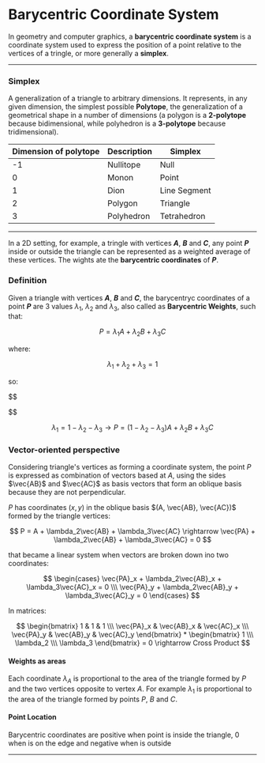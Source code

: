 # Barycentric Coordinate System

In geometry and computer graphics, a **barycentric coordinate system** is a coordinate system 
used to express the position of a point relative to the vertices of a tringle,
or more generally a **simplex**.

---

### Simplex

A generalization of a triangle to arbitrary dimensions. 
It represents, in any given dimension, the simplest possible **Polytope**, 
the generalization of a geometrical shape in a number of dimensions
(a polygon is a **2-polytope** because bidimensional, 
while polyhedron is a **3-polytope** because tridimensional).

| Dimension of polytope | Description | Simplex      |
| --------------------- | ----------- | ------------ |
| -1                    | Nullitope   | Null         |
| 0                     | Monon       | Point        |
| 1                     | Dion        | Line Segment |
| 2                     | Polygon     | Triangle     |
| 3                     | Polyhedron  | Tetrahedron  |

---

In a 2D setting, for example, a tringle with vertices ***A***, ***B*** and ***C***,
any point ***P*** inside or outside the triangle can be represented as 
a weighted average of these vertices. The wights ate the **barycentric coordinates**
of ***P***.

### Definition

Given a triangle with vertices ***A***, ***B*** and ***C***,
the barycentryc coordinates of a point ***P*** are 3 values  $\lambda_1$, $\lambda_2$ and $\lambda_3$,
also called as **Barycentric Weights**, such that: 

$$
P = \lambda_1A + \lambda_2B + \lambda_3C
$$

where:

$$
\lambda_1 + \lambda_2 + \lambda_3 = 1
$$

so:

$$


$$

$$
\lambda_1 = 1 - \lambda_2 -\lambda_3 \rightarrow P = (1 - \lambda_2 - \lambda_3)A + \lambda_2B + \lambda_3C
$$

### 

### Vector-oriented perspective

Considering triangle's vertices as forming a coordinate system, the point $P$ is expressed as combination of vectors based at $A$, using the sides $\vec{AB}$ and $\vec{AC}$ as basis vectors that form an oblique basis because they are not perpendicular.

 $P$ has coordinates $(x, y)$ in the oblique basis $(A, \vec{AB}, \vec{AC})$ formed by the triangle vertices:

$$
P = A + \lambda_2\vec{AB} + \lambda_3\vec{AC} \rightarrow \vec{PA} + \lambda_2\vec{AB} + \lambda_3\vec{AC} = 0
$$

that became a linear system when vectors are broken down ino two coordinates:

$$
\begin{cases} \vec{PA}_x + \lambda_2\vec{AB}_x + \lambda_3\vec{AC}_x = 0 \\\ \vec{PA}_y + \lambda_2\vec{AB}_y + \lambda_3\vec{AC}_y = 0 \end{cases}
$$

In matrices:

$$
\begin{bmatrix} 1 & 1 & 1 \\\ \vec{PA}_x & \vec{AB}_x & \vec{AC}_x \\\ \vec{PA}_y & \vec{AB}_y & \vec{AC}_y \end{bmatrix} * \begin{bmatrix} 1 \\\ \lambda_2 \\\ \lambda_3 \end{bmatrix} = 0 \rightarrow Cross Product
$$

#### Weights as areas

Each coordinate $\lambda_A$ is proportional to the area of the triangle formed by $P$ and the two vertices opposite to vertex $A$. For example $\lambda_1$ is proportional to the area of the triangle formed by points $P$, $B$ and $C$.

#### Point Location

Barycentric coordinates are positive when point is inside the triangle, 0 when is on the edge and negative when is outside

--------
